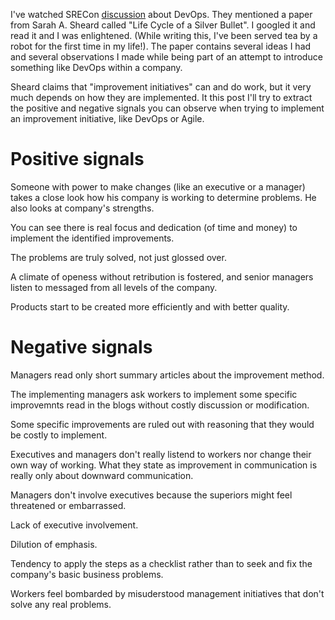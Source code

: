 I've watched SRECon [discussion](https://www.youtube.com/watch?v=pV3ArFwsfXA)
about DevOps. They mentioned a paper from Sarah A. Sheard called "Life Cycle of
a Silver Bullet". I googled it and read it and I was enlightened. (While writing
this, I've been served tea by a robot for the first time in my life!). The paper
contains several ideas I had and several observations I made while being part of
an attempt to introduce something like DevOps within a company.

Sheard claims that "improvement initiatives" can and do work, but it very much
depends on how they are implemented. It this post I'll try to extract the
positive and negative signals you can observe when trying to implement an
improvement initiative, like DevOps or Agile.

# Positive signals

Someone with power to make changes (like an executive or a manager) takes a
close look how his company is working to determine problems. He also looks at
company's strengths.

You can see there is real focus and dedication (of time and money) to implement
the identified improvements.

The problems are truly solved, not just glossed over.

A climate of openess without retribution is fostered, and senior managers listen
to messaged from all levels of the company.

Products start to be created more efficiently and with better quality.

# Negative signals

Managers read only short summary articles about the improvement method.

The implementing managers ask workers to implement some specific improvemnts
read in the blogs without costly discussion or modification.

Some specific improvements are ruled out with reasoning that they would be
costly to implement.

Executives and managers don't really listend to workers nor change their own way
of working. What they state as improvement in communication is really only about
downward communication.

Managers don't involve executives because the superiors might feel threatened or
embarrassed.

Lack of executive involvement.

Dilution of emphasis.

Tendency to apply the steps as a checklist rather than to seek and fix the
company's basic business problems.

Workers feel bombarded by misuderstood management initiatives that don't solve
any real problems.
